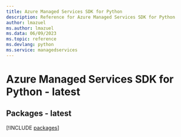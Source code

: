 ```yaml
---
title: Azure Managed Services SDK for Python
description: Reference for Azure Managed Services SDK for Python
author: lmazuel
ms.author: lmazuel
ms.data: 06/09/2023
ms.topic: reference
ms.devlang: python
ms.service: managedservices
---
```

# Azure Managed Services SDK for Python - latest
## Packages - latest
[!INCLUDE [packages](managed-services-index.md)]